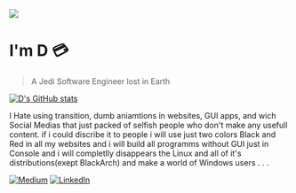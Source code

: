 <img src="https://www.giantfreakinrobot.com/wp-content/uploads/2022/10/hellothere.gif">

# I'm __D__ :credit_card:

>A Jedi Software Engineer lost in Earth

[![D's GitHub stats](https://github-readme-stats.vercel.app/api?username=Kardarigan&show_icons=true&bg_color=121212&title_color=F5F5F5&text_color=F05454&icon_color=F5F5F5&count_private=true)](https://github.com/anuraghazra/github-readme-stats)

I Hate using transition, dumb aniamtions in websites, GUI apps, and wich Social Medias that just packed of selfish people who don't make any usefull content. if i could discribe it to people i will use just two colors Black and Red in all my websites and i will build all programms without GUI just in Console and i will completlly disappears the Linux and all of it's distributions(exept BlackArch) and make a world of Windows users . . .



[<img alt="Medium" src="https://img.shields.io/badge/Medium-%23000000.svg?&style=for-the-badge&logo=Medium&logoColor=white" />](https://medium.com/@Darigan)
[<img alt="LinkedIn" src="https://img.shields.io/badge/LinkedIn-%230E76A8.svg?&style=for-the-badge&logo=LinkedIn&logoColor=white" />](https://linkedin.com/in/Darigan)
